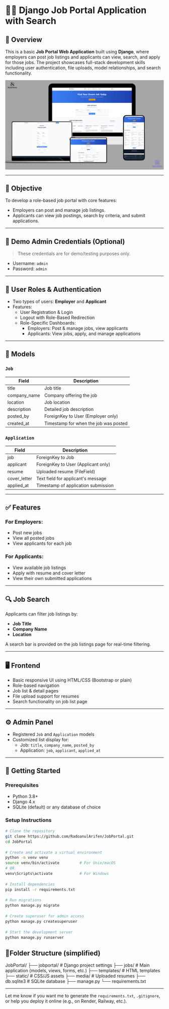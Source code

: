 # 🧑‍💼 Django Job Portal Application with Search

## 📌 Overview

This is a basic **Job Portal Web Application** built using **Django**, where employers can post job listings and applicants can view, search, and apply for those jobs. The project showcases full-stack development skills including user authentication, file uploads, model relationships, and search functionality.

![Job Portal UI](https://github.com/RadoanulArifen/JobPortal/blob/0eee0d9e18833615bf00ab07cabda5250867d289/UI%20of%20JobPortal.png?raw=true)

---

## 🎯 Objective

To develop a role-based job portal with core features:
- Employers can post and manage job listings.
- Applicants can view job postings, search by criteria, and submit applications.

---

## 🔑 Demo Admin Credentials (Optional)

> These credentials are for demo/testing purposes only.

- Username: `admin`
- Password: `admin`

---

## 🔐 User Roles & Authentication

- Two types of users: **Employer** and **Applicant**
- Features:
  - User Registration & Login
  - Logout with Role-Based Redirection
  - Role-Specific Dashboards:
    - Employers: Post & manage jobs, view applicants
    - Applicants: View jobs, apply, and manage applications

---

## 🧱 Models

### `Job`
| Field         | Description                          |
|---------------|--------------------------------------|
| title         | Job title                            |
| company_name  | Company offering the job             |
| location      | Job location                         |
| description   | Detailed job description             |
| posted_by     | ForeignKey to User (Employer only)   |
| created_at    | Timestamp for when the job was posted|

### `Application`
| Field         | Description                          |
|---------------|--------------------------------------|
| job           | ForeignKey to Job                    |
| applicant     | ForeignKey to User (Applicant only)  |
| resume        | Uploaded resume (FileField)          |
| cover_letter  | Text field for applicant's message   |
| applied_at    | Timestamp of application submission  |

---

## ✅ Features

### For Employers:
- Post new jobs
- View all posted jobs
- View applicants for each job

### For Applicants:
- View available job listings
- Apply with resume and cover letter
- View their own submitted applications

---

## 🔍 Job Search

Applicants can filter job listings by:
- **Job Title**
- **Company Name**
- **Location**

A search bar is provided on the job listings page for real-time filtering.

---

## 🖥 Frontend

- Basic responsive UI using HTML/CSS (Bootstrap or plain)
- Role-based navigation
- Job list & detail pages
- File upload support for resumes
- Search functionality on job list page

---

## ⚙️ Admin Panel

- Registered `Job` and `Application` models
- Customized list display for:
  - Job: `title`, `company_name`, `posted_by`
  - Application: `job`, `applicant`, `applied_at`

---

## 🚀 Getting Started

### Prerequisites

- Python 3.8+
- Django 4.x
- SQLite (default) or any database of choice

### Setup Instructions

```bash
# Clone the repository
git clone https://github.com/RadoanulArifen/JobPortal.git
cd JobPortal

# Create and activate a virtual environment
python -m venv venv
source venv/bin/activate         # For Unix/macOS
# OR
venv\Scripts\activate            # For Windows

# Install dependencies
pip install -r requirements.txt

# Run migrations
python manage.py migrate

# Create superuser for admin access
python manage.py createsuperuser

# Start the development server
python manage.py runserver

```
## 📁Folder Structure (simplified)
JobPortal/
├── jobportal/           # Django project settings
├── jobs/                # Main application (models, views, forms, etc.)
├── templates/           # HTML templates
├── static/              # CSS/JS assets
├── media/               # Uploaded resumes
├── db.sqlite3           # SQLite database
├── manage.py
└── requirements.txt


---

Let me know if you want me to generate the `requirements.txt`, `.gitignore`, or help you deploy it online (e.g., on Render, Railway, etc.).

